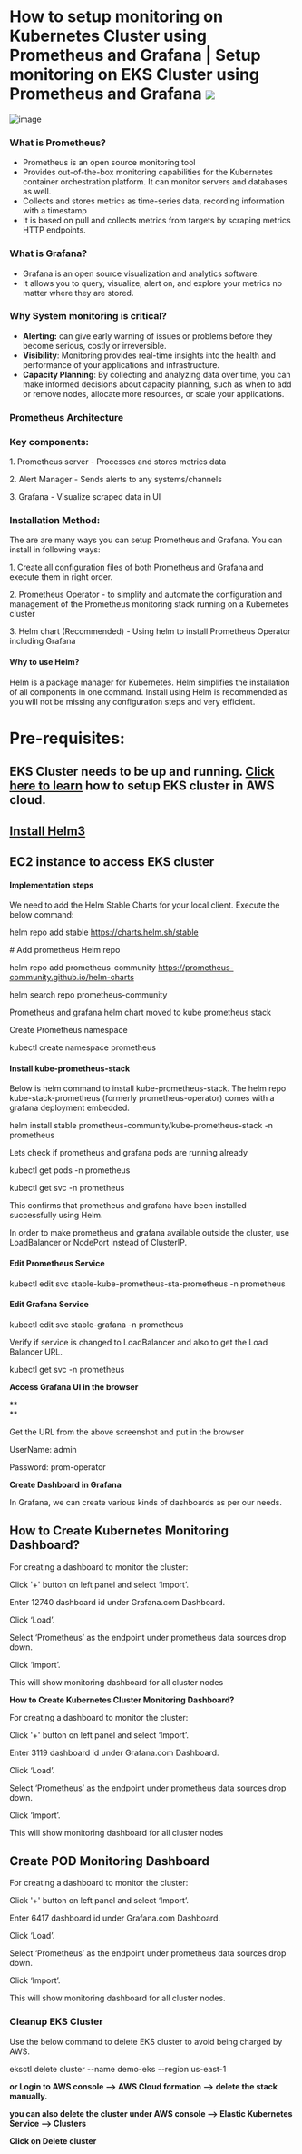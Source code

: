 # How to setup monitoring on Kubernetes Cluster using Prometheus and Grafana \| Setup monitoring on EKS Cluster using Prometheus and Grafana ![](media/6d6fef669de63bee5fdb9dca1ea83efb.png)
![image](https://github.com/vishal9969/setup-monitoring-on-Kubernetes-Cluster/assets/112000540/9fb8b10f-02a6-480e-b52b-b9a7c7d0ca09)

### What is Prometheus?

-   Prometheus is an open source monitoring tool
-   Provides out-of-the-box monitoring capabilities for the Kubernetes container orchestration platform. It can monitor servers and databases as well.
-   Collects and stores metrics as time-series data, recording information with a timestamp
-   It is based on pull and collects metrics from targets by scraping metrics HTTP endpoints.

### What is Grafana?

-   Grafana is an open source visualization and analytics software.
-   It allows you to query, visualize, alert on, and explore your metrics no matter where they are stored.

### Why System monitoring is critical?

-   **Alerting:** can give early warning of issues or problems before they become serious, costly or irreversible.
-   **Visibility**: Monitoring provides real-time insights into the health and performance of your applications and infrastructure.
-   **Capacity Planning**: By collecting and analyzing data over time, you can make informed decisions about capacity planning, such as when to add or remove nodes, allocate more resources, or scale your applications.

### Prometheus Architecture

### Key components:

1\. Prometheus server - Processes and stores metrics data

2\. Alert Manager - Sends alerts to any systems/channels

3\. Grafana - Visualize scraped data in UI

### Installation Method:

The are are many ways you can setup Prometheus and Grafana. You can install in following ways:

1\. Create all configuration files of both Prometheus and Grafana and execute them in right order.

2\. Prometheus Operator - to simplify and automate the configuration and management of the Prometheus monitoring stack running on a Kubernetes cluster

3\. Helm chart (Recommended) - Using helm to install Prometheus Operator including Grafana

#### Why to use Helm?

Helm is a package manager for Kubernetes. Helm simplifies the installation of all components in one command. Install using Helm is recommended as you will not be missing any configuration steps and very efficient.

# Pre-requisites:

## EKS Cluster needs to be up and running. [Click here to learn](https://www.coachdevops.com/2022/02/create-amazon-eks-cluster-by-eksctl-how.html) how to setup EKS cluster in AWS cloud.

## [Install Helm3](https://www.coachdevops.com/2021/03/install-helm-3-linux-setup-helm-3-on.html)

## EC2 instance to access EKS cluster

#### Implementation steps

We need to add the Helm Stable Charts for your local client. Execute the below command:

helm repo add stable https://charts.helm.sh/stable

\# Add prometheus Helm repo

helm repo add prometheus-community https://prometheus-community.github.io/helm-charts

helm search repo prometheus-community

Prometheus and grafana helm chart moved to kube prometheus stack

Create Prometheus namespace

kubectl create namespace prometheus

#### Install kube-prometheus-stack

Below is helm command to install kube-prometheus-stack. The helm repo kube-stack-prometheus (formerly prometheus-operator) comes with a grafana deployment embedded.

helm install stable prometheus-community/kube-prometheus-stack -n prometheus

Lets check if prometheus and grafana pods are running already

kubectl get pods -n prometheus

kubectl get svc -n prometheus

This confirms that prometheus and grafana have been installed successfully using Helm.

In order to make prometheus and grafana available outside the cluster, use LoadBalancer or NodePort instead of ClusterIP.

#### Edit Prometheus Service

kubectl edit svc stable-kube-prometheus-sta-prometheus -n prometheus

#### Edit Grafana Service

kubectl edit svc stable-grafana -n prometheus

Verify if service is changed to LoadBalancer and also to get the Load Balancer URL.

kubectl get svc -n prometheus

**Access Grafana UI in the browser**

**  
**

Get the URL from the above screenshot and put in the browser

UserName: admin

Password: prom-operator

**Create Dashboard in Grafana**

In Grafana, we can create various kinds of dashboards as per our needs.

## How to Create Kubernetes Monitoring Dashboard?

For creating a dashboard to monitor the cluster:

Click '+' button on left panel and select ‘Import’.

Enter 12740 dashboard id under Grafana.com Dashboard.

Click ‘Load’.

Select ‘Prometheus’ as the endpoint under prometheus data sources drop down.

Click ‘Import’.

This will show monitoring dashboard for all cluster nodes

**How to Create Kubernetes Cluster Monitoring Dashboard?**

For creating a dashboard to monitor the cluster:

Click '+' button on left panel and select ‘Import’.

Enter 3119 dashboard id under Grafana.com Dashboard.

Click ‘Load’.

Select ‘Prometheus’ as the endpoint under prometheus data sources drop down.

Click ‘Import’.

This will show monitoring dashboard for all cluster nodes

## Create POD Monitoring Dashboard

For creating a dashboard to monitor the cluster:

Click '+' button on left panel and select ‘Import’.

Enter 6417 dashboard id under Grafana.com Dashboard.

Click ‘Load’.

Select ‘Prometheus’ as the endpoint under prometheus data sources drop down.

Click ‘Import’.

This will show monitoring dashboard for all cluster nodes.

### Cleanup EKS Cluster

Use the below command to delete EKS cluster to avoid being charged by AWS.

eksctl delete cluster --name demo-eks --region us-east-1

**or Login to AWS console --\> AWS Cloud formation --\> delete the stack manually.**

**you can also delete the cluster under AWS console --\> Elastic Kubernetes Service --\> Clusters**

**Click on Delete cluster**
